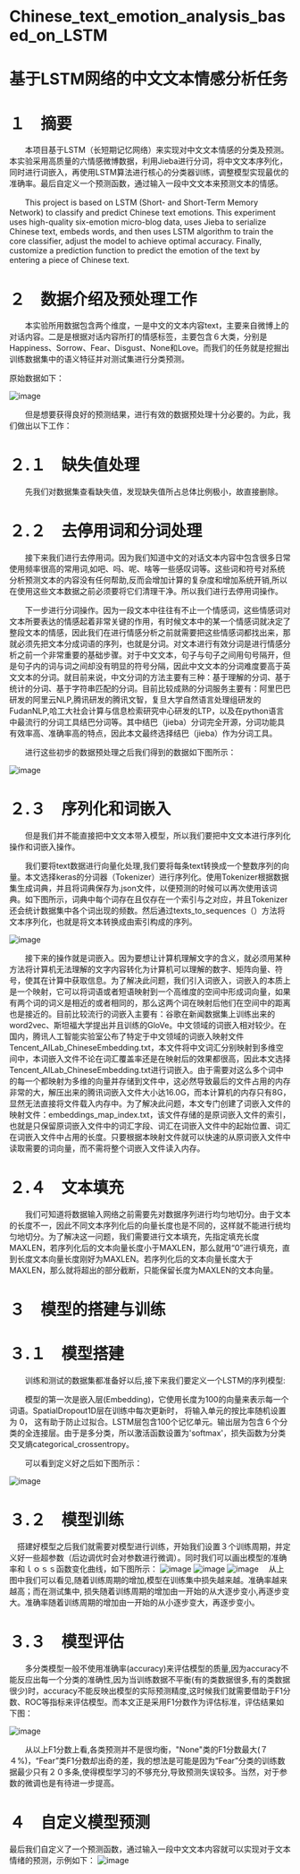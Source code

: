 # Chinese_text_emotion_analysis_based_on_LSTM
# 基于LSTM网络的中文文本情感分析任务
# １　摘要
　　本项目基于LSTM（长短期记忆网络）来实现对中文文本情感的分类及预测。本实验采用高质量的六情感微博数据，利用Jieba进行分词，将中文文本序列化，同时进行词嵌入，再使用LSTM算法进行核心的分类器训练，调整模型实现最优的准确率。最后自定义一个预测函数，通过输入一段中文文本来预测文本的情感。

　　This project is based on LSTM (Short- and Short-Term Memory Network) to classify and predict Chinese text emotions. This experiment uses high-quality six-emotion micro-blog data, uses Jieba to serialize Chinese text, embeds words, and then uses LSTM algorithm to train the core classifier, adjust the model to achieve optimal accuracy. Finally, customize a prediction function to predict the emotion of the text by entering a piece of Chinese text.

# ２　数据介绍及预处理工作
　　本实验所用数据包含两个维度，一是中文的文本内容text，主要来自微博上的对话内容。二是是根据对话内容所打的情感标签，主要包含６大类，分别是Happiness、Sorrow、Fear、Disgust、None和Love。而我们的任务就是挖掘出训练数据集中的语义特征并对测试集进行分类预测。

原始数据如下：

![image](https://user-images.githubusercontent.com/65441161/143911565-84c52c4b-6612-4ed6-8bef-91f67dd5e025.png)

　　但是想要获得良好的预测结果，进行有效的数据预处理十分必要的。为此，我们做出以下工作：

# ２.１　缺失值处理
　　先我们对数据集查看缺失值，发现缺失值所占总体比例极小，故直接删除。

# ２.２　去停用词和分词处理
　　接下来我们进行去停用词。因为我们知道中文的对话文本内容中包含很多日常使用频率很高的常用词,如吧、吗、呢、啥等一些感叹词等。这些词和符号对系统分析预测文本的内容没有任何帮助,反而会增加计算的复杂度和增加系统开销,所以在使用这些文本数据之前必须要将它们清理干净。所以我们进行去停用词操作。

　　下一步进行分词操作。因为一段文本中往往有不止一个情感词，这些情感词对文本所要表达的情感起着非常关键的作用，有时候文本中的某一个情感词就决定了整段文本的情感，因此我们在进行情感分析之前就需要把这些情感词都找出来，那就必须先把文本分成词语的序列，也就是分词。对文本进行有效分词是进行情感分析之前一个非常重要的基础步骤。对于中文文本，句子与句子之间用句号隔开，但是句子内的词与词之间却没有明显的符号分隔，因此中文文本的分词难度要高于英文文本的分词。就目前来说，中文分词的方法主要有三种：基于理解的分词、基于统计的分词、基于字符串匹配的分词。目前比较成熟的分词服务主要有：阿里巴巴研发的阿里云NLP,腾讯研发的腾讯文智，复旦大学自然语言处理组研发的FudanNLP,哈工大社会计算与信息检索研究中心研发的LTP，以及在python语言中最流行的分词工具结巴分词等。其中结巴（jieba）分词完全开源，分词功能具有效率高、准确率高的特点，因此本文最终选择结巴（jieba）作为分词工具。

　　进行这些初步的数据预处理之后我们得到的数据如下图所示：
  
![image](https://user-images.githubusercontent.com/65441161/143913601-55f7b2ff-bce8-408c-889b-2c6f7e3824d8.png)

# ２.３　序列化和词嵌入
　　但是我们并不能直接把中文文本带入模型，所以我们要把中文文本进行序列化操作和词嵌入操作。

　　我们要将text数据进行向量化处理,我们要将每条text转换成一个整数序列的向量。本文选择keras的分词器（Tokenizer）进行序列化。使用Tokenizer根据数据集生成词典，并且将词典保存为.json文件，以便预测的时候可以再次使用该词典。如下图所示，词典中每个词存在且仅存在一个索引与之对应，并且Tokenizer还会统计数据集中各个词出现的频数。然后通过texts_to_sequences（）方法将文本序列化，也就是将文本转换成由索引构成的序列。
  
![image](https://user-images.githubusercontent.com/65441161/143914764-980a97a8-b20d-4fc7-96b6-12b96cd5be11.png)

　　接下来的操作就是词嵌入。因为要想让计算机理解文字的含义，就必须用某种方法将计算机无法理解的文字内容转化为计算机可以理解的数字、矩阵向量、符号，使其在计算中获取信息。为了解决此问题，我们引入词嵌入，词嵌入的本质上是一个映射，它可以将词语或者短语映射到一个高维度的空间中形成词向量，如果有两个词的词义是相近的或者相同的，那么这两个词在映射后他们在空间中的距离也是接近的。目前比较流行的词嵌入主要有：谷歌在新闻数据集上训练出来的word2vec、斯坦福大学提出并且训练的GloVe。中文领域的词嵌入相对较少。在国内，腾讯人工智能实验室公布了特定于中文领域的词嵌入映射文件Tencent_AILab_ChineseEmbedding.txt，本文件将中文词汇分别映射到多维空间中，本词嵌入文件不论在词汇覆盖率还是在映射后的效果都很高，因此本文选择Tencent_AILab_ChineseEmbedding.txt进行词嵌入。由于需要对这么多个词中的每一个都映射为多维的向量并存储到文件中，这必然导致最后的文件占用的内存非常的大，解压出来的腾讯词嵌入文件大小达16.0G，而本计算机的内存只有8G，显然无法直接将文件载入内存中。为了解决此问题，本文专门创建了词嵌入文件的映射文件：embeddings_map_index.txt，该文件存储的是原词嵌入文件的索引，也就是只保留原词嵌入文件中的词汇字段、词汇在词嵌入文件中的起始位置、词汇在词嵌入文件中占用的长度。只要根据本映射文件就可以快速的从原词嵌入文件中读取需要的词向量，而不需将整个词嵌入文件读入内存。
  
# ２.４　文本填充  
　　我们可知道将数据输入网络之前需要先对数据序列进行均匀地切分。由于文本的长度不一，因此不同文本序列化后的向量长度也是不同的，这样就不能进行统均匀地切分。为了解决这一问题，我们需要进行文本填充，先指定填充长度MAXLEN，若序列化后的文本向量长度小于MAXLEN，那么就用“0”进行填充，直到长度文本向量长度刚好为MAXLEN。若序列化后的文本向量长度大于MAXLEN，那么就将超出的部分截断，只能保留长度为MAXLEN的文本向量。

# ３　模型的搭建与训练
# ３.１　模型搭建  
　　训练和测试的数据集都准备好以后,接下来我们要定义一个LSTM的序列模型:

　　模型的第一次是嵌入层(Embedding)，它使用长度为100的向量来表示每一个词语。SpatialDropout1D层在训练中每次更新时， 将输入单元的按比率随机设置为 0， 这有助于防止过拟合。LSTM层包含100个记忆单元。输出层为包含６个分类的全连接层。由于是多分类，所以激活函数设置为'softmax'，损失函数为分类交叉熵categorical_crossentropy。
  
　　可以看到定义好之后如下图所示：
  
  ![image](https://user-images.githubusercontent.com/65441161/143916671-437c6794-149b-4c76-bc1b-905d962e2175.png)
  
  # ３.２　模型训练
　搭建好模型之后我们就需要对模型进行训练，开始我们设置３个训练周期，并定义好一些超参数（后边调优时会对参数进行微调）。同时我们可以画出模型的准确率和ｌｏｓｓ函数变化曲线，如下图所示：
  ![image](https://user-images.githubusercontent.com/65441161/143917367-4606333e-e77c-4e96-bb96-a1b5d77ed16a.png)
![image](https://user-images.githubusercontent.com/65441161/143917429-148cbfe8-367f-43d6-a80a-0f24af0cad32.png)
![image](https://user-images.githubusercontent.com/65441161/143917449-ea32da26-fd3f-44c1-96b3-7b67b30f465f.png)
　从上图中我们可以看见,随着训练周期的增加,模型在训练集中损失越来越。准确率越来越高；而在测试集中, 损失随着训练周期的增加由一开始的从大逐步变小,再逐步变大。准确率随着训练周期的增加由一开始的从小逐步变大，再逐步变小。
 # ３.３　模型评估
　　多分类模型一般不使用准确率(accuracy)来评估模型的质量,因为accuracy不能反应出每一个分类的准确性,因为当训练数据不平衡(有的类数据很多,有的类数据很少)时，accuracy不能反映出模型的实际预测精度,这时候我们就需要借助于F1分数、ROC等指标来评估模型。而本文正是采用F1分数作为评估标准，评估结果如下图：
  
  ![image](https://user-images.githubusercontent.com/65441161/143918460-529a9242-003d-49e2-9859-e121efd956b7.png)

　　从以上F1分数上看,各类预测并不是很均衡，"None"类的F1分数最大(７４%)，“Fear”类F1分数却出奇的差，我的想法是可能是因为“Fear”分类的训练数据最少只有２０多条,使得模型学习的不够充分,导致预测失误较多。当然，对于参数的微调也是有待进一步提高。
# ４　自定义模型预测
最后我们自定义了一个预测函数，通过输入一段中文文本内容就可以实现对于文本情绪的预测，示例如下：
![image](https://user-images.githubusercontent.com/65441161/143919067-4f44368a-c0ba-4267-bc74-302d5a217197.png)


